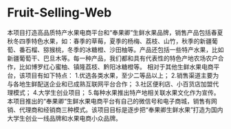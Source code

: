 # Fruit-Selling-Web
本项目打造高品质特产水果电商平台和“奉果卿”生鲜水果品牌，销售产品包括春夏秋冬四季特色水果，如：春季的草莓，夏季的杨梅、荔枝、山竹，秋季的新疆葡萄、番石榴、猕猴桃，冬季的冰糖橙、沙田柚等。产品还包括一些特产水果，比如新疆葡萄干、巴旦木等。每一种产品，我们都和具有代表性的特色产地农场农户合作，比如博罗红心蜜柚、镇隆荔枝、黔阳冰糖橙等。
相对于其他生鲜水果电商平台，该项目有如下特点：
1.优选各类水果，至少二等品以上；
2.销售渠道主要为与各地生鲜配送企业和已成熟互联网平台合作；
3.社区便利店、小百货店加盟代理模式；
4.大学生创业项目；
5.每种水果推出特产地相关联水果文化作为宣传。
本项目推出的“奉果卿”生鲜水果电商平台有自己的微信号和电子商城，销售有网销、代理商和经销商三种模式。该项目目标是逐步把“奉果卿生鲜水果”打造为国内大学生创业一线品牌和水果电商小众品牌。
